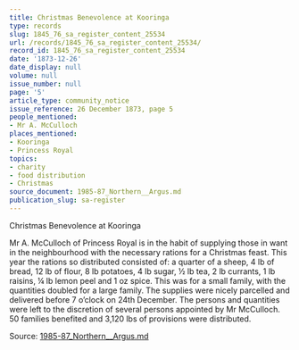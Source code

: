 ```yaml
---
title: Christmas Benevolence at Kooringa
type: records
slug: 1845_76_sa_register_content_25534
url: /records/1845_76_sa_register_content_25534/
record_id: 1845_76_sa_register_content_25534
date: '1873-12-26'
date_display: null
volume: null
issue_number: null
page: '5'
article_type: community_notice
issue_reference: 26 December 1873, page 5
people_mentioned:
- Mr A. McCulloch
places_mentioned:
- Kooringa
- Princess Royal
topics:
- charity
- food distribution
- Christmas
source_document: 1985-87_Northern__Argus.md
publication_slug: sa-register
---
```


Christmas Benevolence at Kooringa

Mr A. McCulloch of Princess Royal is in the habit of supplying those in want in the neighbourhood with the necessary rations for a Christmas feast.  This year the rations so distributed consisted of: a quarter of a sheep, 4 lb of bread, 12 lb of flour, 8 lb potatoes, 4 lb sugar, ½ lb tea, 2 lb currants, 1 lb raisins, ¼ lb lemon peel and 1 oz spice.  This was for a small family, with the quantities doubled for a large family.  The supplies were nicely parcelled and delivered before 7 o’clock on 24th December.  The persons and quantities were left to the discretion of several persons appointed by Mr McCulloch.  50 families benefited and 3,120 lbs of provisions were distributed.

Source: [1985-87_Northern__Argus.md](/downloads/markdown/1985-87_Northern__Argus.md)
